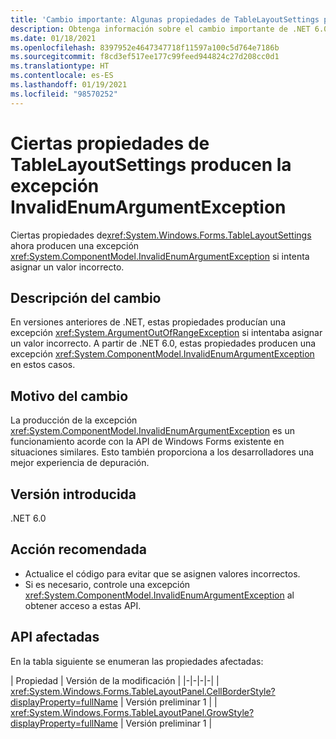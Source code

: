 ```yaml
---
title: 'Cambio importante: Algunas propiedades de TableLayoutSettings producen una excepción InvalidEnumArgumentException.'
description: Obtenga información sobre el cambio importante de .NET 6.0 que provoca que algunas API de TableLayoutSettings produzcan una excepción InvalidEnumArgumentException para argumentos no válidos.
ms.date: 01/18/2021
ms.openlocfilehash: 8397952e4647347718f11597a100c5d764e7186b
ms.sourcegitcommit: f8cd3ef517ee177c99feed944824c27d208cc0d1
ms.translationtype: HT
ms.contentlocale: es-ES
ms.lasthandoff: 01/19/2021
ms.locfileid: "98570252"
---
```

# <a name="selected-tablelayoutsettings-properties-throw-invalidenumargumentexception"></a>Ciertas propiedades de TableLayoutSettings producen la excepción InvalidEnumArgumentException

Ciertas propiedades de<xref:System.Windows.Forms.TableLayoutSettings> ahora producen una excepción <xref:System.ComponentModel.InvalidEnumArgumentException> si intenta asignar un valor incorrecto.

## <a name="change-description"></a>Descripción del cambio

En versiones anteriores de .NET, estas propiedades producían una excepción <xref:System.ArgumentOutOfRangeException> si intentaba asignar un valor incorrecto. A partir de .NET 6.0, estas propiedades producen una excepción <xref:System.ComponentModel.InvalidEnumArgumentException> en estos casos.

## <a name="reason-for-change"></a>Motivo del cambio

La producción de la excepción <xref:System.ComponentModel.InvalidEnumArgumentException> es un funcionamiento acorde con la API de Windows Forms existente en situaciones similares. Esto también proporciona a los desarrolladores una mejor experiencia de depuración.

## <a name="version-introduced"></a>Versión introducida

.NET 6.0

## <a name="recommended-action"></a>Acción recomendada

- Actualice el código para evitar que se asignen valores incorrectos.
- Si es necesario, controle una excepción <xref:System.ComponentModel.InvalidEnumArgumentException> al obtener acceso a estas API.

## <a name="affected-apis"></a>API afectadas

En la tabla siguiente se enumeran las propiedades afectadas:

| Propiedad | Versión de la modificación |
|-|-|-|-|
| <xref:System.Windows.Forms.TableLayoutPanel.CellBorderStyle?displayProperty=fullName> | Versión preliminar 1 |
| <xref:System.Windows.Forms.TableLayoutPanel.GrowStyle?displayProperty=fullName> | Versión preliminar 1 |

<!--

### Affected APIs

- `P:System.Windows.Forms.TableLayoutPanel.CellBorderStyle`
- `P:System.Windows.Forms.TableLayoutPanel.GrowStyle`

### Category

Windows Forms

-->

